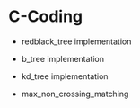 # C-Coding

* redblack_tree implementation
* b_tree implementation
* kd_tree implementation

* max_non_crossing_matching
